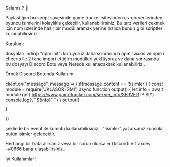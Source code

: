 Selams ? 👋

Paylaştığım bu script sayesinde game tracker sitesinden cs-go verilerinden oyuncu isimlerini kolaylıkla çekebilir, kullanabilirsiniz.
Bu tarz verileri çekmek için npm üzerinde hazır bir modül aramak yerine hızlıca bunun gibi scriptler kullanabilirsiniz.

Kurulum:

dosyaları indirip "npm init"i kuruyoruz daha sonrasında npm i axios ve npm i cheerio ile 2 tane import ettiğim modülleri yüklüyoruz ve daha sonrasında bu dosyayı 
Discord Botu veya Nerede kullanacaksak kullanabiliriz.. 

Örnek Discord Botunda Kullanımı:

client.on("message", message => {
    if(message.content == '!isimler') {
      const module = require('./KLASÖR İSMİ')
async function output() {
let info = await module.get('https://www.gametracker.com/server_info/SERVER IP Sİ/')
console.log(`\`\`\`${info}\`\`\``)
}
output()
     
    }   
}) 

şeklinde bir event ile komutu kullanabilirsiniz.. "!isimler" yazarsanız konsola bütün isimler gelecektir..

Herhangi bir hata alırsanız veya bir sorun olursa =>
Discord: Vitraxdev ⌔#0666
bana ulaşabilirsiniz..

İyi Kullanımlar!
